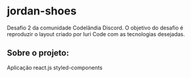 # jordan-shoes

Desafio 2 da comunidade Codelândia Discord. O objetivo do desafio é reproduzir o layout criado por Iuri Code com as tecnologias desejadas.

## Sobre o projeto:

Aplicação react.js 
styled-components
